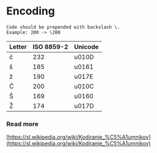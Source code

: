 # Encoding

```
Code should be prepended with backslash \.
Example: 200 -> \200 
```

| Letter | ISO 8859-2 | Unicode |
|--------|------------|---------|
| č      | 232        | u010D   |
| š      | 185        | u0161   |
| ž      | 190        | u017E   |
| Č      | 200        | u010C   |
| Š      | 169        | u0160   |
| Ž      | 174        | u017D   |


### Read more

[https://sl.wikipedia.org/wiki/Kodiranje_%C5%A1umnikov](https://sl.wikipedia.org/wiki/Kodiranje_%C5%A1umnikov)